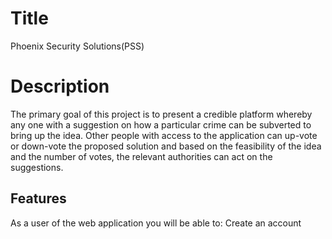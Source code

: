 # Title
Phoenix Security Solutions(PSS)

# Description
The primary goal of this project is to present a credible platform whereby any one with a suggestion on how a particular crime can be subverted to bring up the idea. Other people with access to the application can up-vote or down-vote the proposed solution and based on the feasibility of the idea and the number of votes, the relevant authorities can act on the suggestions.

## Features
As a user of the web application you will be able to:
Create an account
